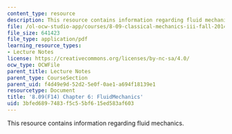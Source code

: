 ```yaml
---
content_type: resource
description: This resource contains information regarding fluid mechanics.
file: /ol-ocw-studio-app/courses/8-09-classical-mechanics-iii-fall-2014/3bfed6897483f5c55bf615ed583af603_MIT8_09F14_Chapter_6.pdf
file_size: 641423
file_type: application/pdf
learning_resource_types:
- Lecture Notes
license: https://creativecommons.org/licenses/by-nc-sa/4.0/
ocw_type: OCWFile
parent_title: Lecture Notes
parent_type: CourseSection
parent_uid: f4d49e9d-52d2-5e0f-0ae1-a694f18139e1
resourcetype: Document
title: '8.09(F14) Chapter 6: FluidMechanics'
uid: 3bfed689-7483-f5c5-5bf6-15ed583af603
---
```

This resource contains information regarding fluid mechanics.